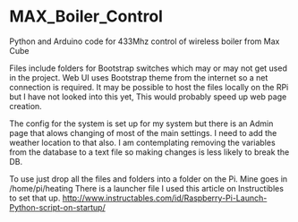 # MAX_Boiler_Control
Python and Arduino code for 433Mhz control of wireless boiler from Max Cube

Files include folders for Bootstrap switches which may or may not get used in the project. Web UI uses Bootstrap theme from the internet so a net connection is required. It may be possible to host the files locally on the RPi but I have not looked into this yet, This would probably speed up web page creation.

The config for the system is set up for my system but there is an Admin page that alows changing of most of the main settings. I need to add the weather location to that also. I am contemplating removing the variables from the database to a text file so making changes is less likely to break the DB.

To use just drop all the files and folders into a folder on the Pi. Mine goes in /home/pi/heating There is a launcher file I used this article on Instructibles to set that up. http://www.instructables.com/id/Raspberry-Pi-Launch-Python-script-on-startup/ 
